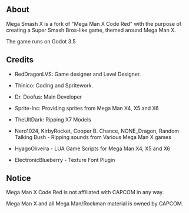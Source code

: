 ## About
Mega Smash X is a fork of "Mega Man X Code Red" with the purpose of creating a Super Smash Bros-like game, themed around Mega Man X.

The game runs on Godot 3.5

## Credits

- RedDragonLVS: Game designer and Level Designer.
- Thinico: Coding and Spritework.

- Dr. Doofus: Main Developer
- Sprite-Inc: Providing sprites from Mega Man X4, X5 and X6
- TheUltDark: Ripping X7 Models
- Nero1024, KirbyRocket, Cooper B. Chance, NONE_Dragon, Random Talking Bush - Ripping sounds from Various Mega Man X games
- HyagoOliveira - LUA Game Scripts for Mega Man X4, X5 and X6
- ElectronicBlueberry - Texture Font Plugin

## Notice
Mega Man X Code Red is not affiliated with CAPCOM in any way.

Mega Man X and all Mega Man/Rockman material is owned by CAPCOM.
